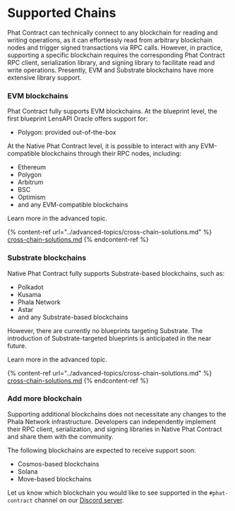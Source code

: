 # Supported Chains

Phat Contract can technically connect to any blockchain for reading and writing operations, as it can effortlessly read from arbitrary blockchain nodes and trigger signed transactions via RPC calls. However, in practice, supporting a specific blockchain requires the corresponding Phat Contract RPC client, serialization library, and signing library to facilitate read and write operations. Presently, EVM and Substrate blockchains have more extensive library support.

### EVM blockchains

Phat Contract fully supports EVM blockchains. At the blueprint level, the first blueprint LensAPI Oracle offers support for:

* Polygon: provided out-of-the-box

At the Native Phat Contract level, it is possible to interact with any EVM-compatible blockchains through their RPC nodes, including:

* Ethereum
* Polygon
* Arbitrum
* BSC
* Optimism
* and any EVM-compatible blockchains

Learn more in the advanced topic.

{% content-ref url="../advanced-topics/cross-chain-solutions.md" %}
[cross-chain-solutions.md](../advanced-topics/cross-chain-solutions.md)
{% endcontent-ref %}

### Substrate blockchains

Native Phat Contract fully supports Substrate-based blockchains, such as:

* Polkadot
* Kusama
* Phala Network
* Astar
* and any Substrate-based blockchains

However, there are currently no blueprints targeting Substrate. The introduction of Substrate-targeted blueprints is anticipated in the near future.

Learn more in the advanced topic.

{% content-ref url="../advanced-topics/cross-chain-solutions.md" %}
[cross-chain-solutions.md](../advanced-topics/cross-chain-solutions.md)
{% endcontent-ref %}

### Add more blockchain

Supporting additional blockchains does not necessitate any changes to the Phala Network infrastructure. Developers can independently implement their RPC client, serialization, and signing libraries in Native Phat Contract and share them with the community.

The following blockchains are expected to receive support soon:

* Cosmos-based blockchains
* Solana
* Move-based blockchains

Let us know which blockchain you would like to see supported in the `#phat-contract` channel on our [Discord server](https://discord.gg/phala).
